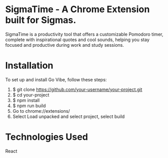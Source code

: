 # SigmaTime - A Chrome Extension built for Sigmas.

SigmaTime is a productivity tool that offers a customizable Pomodoro timer, complete with inspirational quotes and cool sounds, helping you stay focused and productive during work and study sessions.

# Installation
To set up and install Go Vibe, follow these steps:
1. $ git clone https://github.com/your-username/your-project.git
2. $ cd your-project
3. $ npm install
4. $ npm run build
5. Go to chrome://extensions/
6. Select Load unpacked and select project, select build
   
# Technologies Used
React

